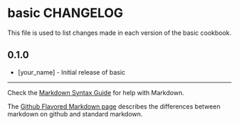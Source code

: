 basic CHANGELOG
===============

This file is used to list changes made in each version of the basic cookbook.

0.1.0
-----
- [your_name] - Initial release of basic

- - -
Check the [Markdown Syntax Guide](http://daringfireball.net/projects/markdown/syntax) for help with Markdown.

The [Github Flavored Markdown page](http://github.github.com/github-flavored-markdown/) describes the differences between markdown on github and standard markdown.
